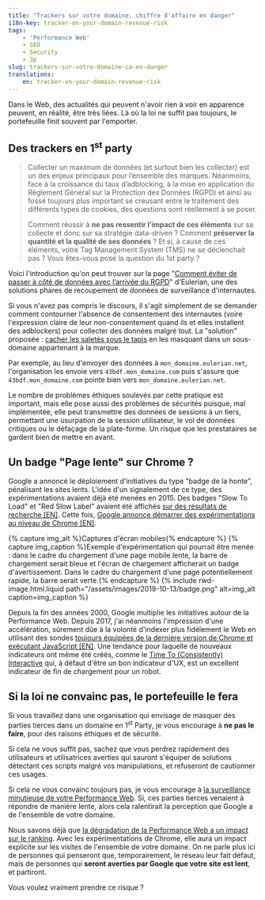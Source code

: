 ```yaml
---
title: "Trackers sur votre domaine, chiffre d'affaire en danger"
i18n-key: tracker-on-your-domain-revenue-risk
tags:
    - 'Performance Web'
    - SEO
    - Security
    - 3p
slug: trackers-sur-votre-domaine-ca-en-danger
translations:
    en: tracker-on-your-domain-revenue-risk
---
```


Dans le Web, des actualités qui peuvent n'avoir rien à voir en apparence
peuvent, en réalité, être très liées. Là où la loi ne suffit pas toujours, le
portefeuille finit souvent par l'emporter.

## Des <span lang="en">trackers</span> en <span lang="en">1<sup>st</sup> party</span>

> Collecter un maximum de données (et surtout bien les collecter) est un des
> enjeux principaux pour l’ensemble des marques. Néanmoins, face à la croissance
> du taux d’adblocking, à la mise en application du Règlement Général sur la
> Protection des Données (RGPD) et ainsi au fossé toujours plus important se
> creusant entre le traitement des différents types de cookies, des questions
> sont réellement à se poser.
>
> Comment réussir à **ne pas ressentir l’impact de ces éléments** sur sa
> collecte et donc sur sa stratégie data-driven ? Comment **préserver la
> quantité et la qualité de ses données** ? Et si, à cause de ces éléments,
> votre Tag Management System (TMS) ne se déclenchait pas ? Vous êtes-vous posé
> la question du 1st party ?

Voici l'introduction qu'on peut trouver sur la page
"[Comment éviter de passer à côté de données avec l’arrivée du RGPD](https://www.eulerian.com/blog/astuces/comment-eviter-perte-donnees-avec-rgpd/)"
d'Eulerian, une des solutions phares de recoupement de données de surveillance
d'internautes.

Si vous n'avez pas compris le discours, il s'agit simplement de se demander
comment contourner l'absence de consentement des internautes (voire l'expression
claire de leur non-consentement quand ils et elles installent des adblockers)
pour collecter des données malgré tout. La "solution" proposée :
[cacher les saletés sous le tapis](https://reflets.info/articles/affreux-sales-et-mechants)
en les masquant dans un sous-domaine appartenant à la marque.

Par exemple, au lieu d'envoyer des données à `mon_domaine.eulerian.net`,
l'organisation les envoie vers `43bdf.mon_domaine.com` puis s'assure que
`43bdf.mon_domaine.com` pointe bien vers `mon_domaine.eulerian.net`.

Le nombre de problèmes éthiques soulevés par cette pratique est important, mais
elle pose aussi des problèmes de sécurités puisque, mal implémentée, elle peut
transmettre des données de sessions à un tiers, permettant une usurpation de la
session utilisateur, le vol de données critiques ou le défaçage de la
plate-forme. Un risque que les prestataires se gardent bien de mettre en avant.

## Un badge "Page lente" sur Chrome ?

Google a annoncé le déploiement d'initiatives du type "badge de la honte",
pénalisant les sites lents. L'idée d'un signalement de ce type, des
expérimentations avaient déjà été menées en 2015. Des badges
"<span lang="en">Slow To Load</span>" et "<span lang="en">Red Slow Label</span>"
avaient été affichés
[sur des résultats de recherche \[EN\]](http://www.redslowlabel.com/). Cette
fois,
[Google annonce démarrer des expérimentations au niveau de Chrome \[EN\]](https://blog.chromium.org/2019/11/moving-towards-faster-web.html).

{% capture img_alt %}Captures d'écran mobiles{% endcapture %}
{% capture img_caption %}Exemple d'expérimentation qui pourrait être menée :
dans le cadre du chargement d'une page mobile lente, la barre de chargement
serait bleue et l'écran de chargement afficherait un badge d'avertissement. Dans
le cadre du chargement d'une page potentiellement rapide, la barre serait
verte.{% endcapture %} {% include rwd-image.html.liquid
path="/assets/images/2019-10-13/badge.png"
alt=img_alt
caption=img_caption
%}

Depuis la fin des années 2000, Google multiplie les initiatives autour de la
Performance Web. Depuis 2017, j'ai néanmoins l'impression d'une accélération,
sûrement dûe à la volonté d'indexer plus fidèlement le Web en utilisant des
sondes
[toujours équipées de la dernière version de Chrome et exécutant JavaScript \[EN\]](https://webmasters.googleblog.com/2019/05/the-new-evergreen-googlebot.html).
Une tendance pour laquelle de nouveaux indicateurs ont même été créés, comme le
[Time To (Consistently) Interactive](https://blog.dareboost.com/fr/2019/05/mesurer-interactivite-time-to-interactive/)
qui, à défaut d'être un bon indicateur d'UX, est un excellent indicateur de fin
de chargement pour un robot.

## Si la loi ne convainc pas, le portefeuille le fera

Si vous travaillez dans une organisation qui envisage de masquer des parties
tierces dans un domaine en <span lang="en">1<sup>st</sup> Party</span>, je vous
encourage à **ne pas le faire**, pour des raisons éthiques et de sécurité.

Si cela ne vous suffit pas, sachez que vous perdrez rapidement des utilisateurs
et utilisatrices averties qui sauront s'équiper de solutions détectant ces
scripts malgré vos manipulations, et refuseront de cautionner ces usages.

Si cela ne vous convainc toujours pas, je vous encourage à
[la surveillance minutieuse de votre Performance Web](https://www.dareboost.com/fr/).
Si, ces parties tierces venaient à répondre de manière lente, alors cela
ralentirait la perception que Google a de l'ensemble de votre domaine.

Nous savons déjà que
[la dégradation de la Performance Web a un impact sur le ranking](https://blog.dareboost.com/fr/2018/01/google-speed-update-vitesse-ranking/).
Avec les expérimentations de Chrome, elle aura un impact explicite sur les
visites de l'ensemble de votre domaine. On ne parle plus ici de personnes qui
penseront que, temporairement, le réseau leur fait défaut, mais de personnes qui
**seront averties par Google que votre site est lent**, et partiront.

Vous voulez vraiment prendre ce risque ?
